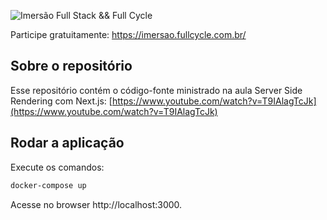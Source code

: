 ![Imersão Full Stack && Full Cycle](https://events-fullcycle.s3.amazonaws.com/events-fullcycle/static/site/img/grupo_4417.png)

Participe gratuitamente: https://imersao.fullcycle.com.br/

## Sobre o repositório
Esse repositório contém o código-fonte ministrado na aula Server Side Rendering com Next.js: [https://www.youtube.com/watch?v=T9IAlagTcJk](https://www.youtube.com/watch?v=T9IAlagTcJk)

## Rodar a aplicação

Execute os comandos:

```bash
docker-compose up
```

Acesse no browser http://localhost:3000.
